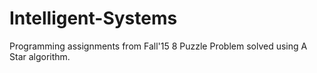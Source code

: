# Intelligent-Systems
Programming assignments from Fall'15
8 Puzzle Problem solved using A Star algorithm.
